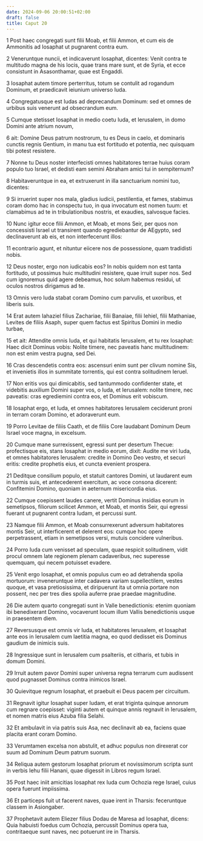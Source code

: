 ```yaml
---
date: 2024-09-06 20:00:51+02:00
draft: false
title: Caput 20
---
```





1 Post haec congregati sunt filii Moab, et filii Ammon, et cum eis de Ammonitis ad Iosaphat ut pugnarent contra eum.

2 Veneruntque nuncii, et indicaverunt Iosaphat, dicentes: Venit contra te multitudo magna de his locis, quae trans mare sunt, et de Syria, et ecce consistunt in Asasonthamar, quae est Engaddi.

3 Iosaphat autem timore perterritus, totum se contulit ad rogandum Dominum, et praedicavit ieiunium universo Iuda.

4 Congregatusque est Iudas ad deprecandum Dominum: sed et omnes de urbibus suis venerunt ad obsecrandum eum.

5 Cumque stetisset Iosaphat in medio coetu Iuda, et Ierusalem, in domo Domini ante atrium novum,

6 ait: Domine Deus patrum nostrorum, tu es Deus in caelo, et dominaris cunctis regnis Gentium, in manu tua est fortitudo et potentia, nec quisquam tibi potest resistere.

7 Nonne tu Deus noster interfecisti omnes habitatores terrae huius coram populo tuo Israel, et dedisti eam semini Abraham amici tui in sempiternum?

8 Habitaveruntque in ea, et extruxerunt in illa sanctuarium nomini tuo, dicentes:

9 Si irruerint super nos mala, gladius iudicii, pestilentia, et fames, stabimus coram domo hac in conspectu tuo, in qua invocatum est nomen tuum: et clamabimus ad te in tribulationibus nostris, et exaudies, salvosque facies.

10 Nunc igitur ecce filii Ammon, et Moab, et mons Seir, per quos non concessisti Israel ut transirent quando egrediebantur de AEgypto, sed declinaverunt ab eis, et non interfecerunt illos:

11 econtrario agunt, et nituntur eiicere nos de possessione, quam tradidisti nobis.

12 Deus noster, ergo non iudicabis eos? In nobis quidem non est tanta fortitudo, ut possimus huic multitudini resistere, quae irruit super nos. Sed cum ignoremus quid agere debeamus, hoc solum habemus residui, ut oculos nostros dirigamus ad te.

13 Omnis vero Iuda stabat coram Domino cum parvulis, et uxoribus, et liberis suis.

14 Erat autem Iahaziel filius Zachariae, filii Banaiae, filii Iehiel, filii Mathaniae, Levites de filiis Asaph, super quem factus est Spiritus Domini in medio turbae,

15 et ait: Attendite omnis Iuda, et qui habitatis Ierusalem, et tu rex Iosaphat: Haec dicit Dominus vobis: Nolite timere, nec paveatis hanc multitudinem: non est enim vestra pugna, sed Dei.

16 Cras descendetis contra eos: ascensuri enim sunt per clivum nomine Sis, et invenietis illos in summitate torrentis, qui est contra solitudinem Ieruel.

17 Non eritis vos qui dimicabitis, sed tantummodo confidenter state, et videbitis auxilium Domini super vos, o Iuda, et Ierusalem: nolite timere, nec paveatis: cras egrediemini contra eos, et Dominus erit vobiscum.

18 Iosaphat ergo, et Iuda, et omnes habitatores Ierusalem ceciderunt proni in terram coram Domino, et adoraverunt eum.

19 Porro Levitae de filiis Caath, et de filiis Core laudabant Dominum Deum Israel voce magna, in excelsum.

20 Cumque mane surrexissent, egressi sunt per desertum Thecue: profectisque eis, stans Iosaphat in medio eorum, dixit: Audite me viri Iuda, et omnes habitatores Ierusalem: credite in Domino Deo vestro, et securi eritis: credite prophetis eius, et cuncta evenient prospera.

21 Deditque consilium populo, et statuit cantores Domini, ut laudarent eum in turmis suis, et antecederent exercitum, ac voce consona dicerent: Confitemini Domino, quoniam in aeternum misericordia eius.

22 Cumque coepissent laudes canere, vertit Dominus insidias eorum in semetipsos, filiorum scilicet Ammon, et Moab, et montis Seir, qui egressi fuerant ut pugnarent contra Iudam, et percussi sunt.

23 Namque filii Ammon, et Moab consurrexerunt adversum habitatores montis Seir, ut interficerent et delerent eos: cumque hoc opere perpetrassent, etiam in semetipsos versi, mutuis concidere vulneribus.

24 Porro Iuda cum venisset ad speculam, quae respicit solitudinem, vidit procul omnem late regionem plenam cadaveribus, nec superesse quemquam, qui necem potuisset evadere.

25 Venit ergo Iosaphat, et omnis populus cum eo ad detrahenda spolia mortuorum: inveneruntque inter cadavera variam supellectilem, vestes quoque, et vasa pretiosissima, et diripuerunt ita ut omnia portare non possent, nec per tres dies spolia auferre prae praedae magnitudine.

26 Die autem quarto congregati sunt in Valle benedictionis: etenim quoniam ibi benedixerant Domino, vocaverunt locum illum Vallis benedictionis usque in praesentem diem.

27 Reversusque est omnis vir Iuda, et habitatores Ierusalem, et Iosaphat ante eos in Ierusalem cum laetitia magna, eo quod dedisset eis Dominus gaudium de inimicis suis.

28 Ingressique sunt in Ierusalem cum psalteriis, et citharis, et tubis in domum Domini.

29 Irruit autem pavor Domini super universa regna terrarum cum audissent quod pugnasset Dominus contra inimicos Israel.

30 Quievitque regnum Iosaphat, et praebuit ei Deus pacem per circuitum.

31 Regnavit igitur Iosaphat super Iudam, et erat triginta quinque annorum cum regnare coepisset: viginti autem et quinque annis regnavit in Ierusalem, et nomen matris eius Azuba filia Selahi.

32 Et ambulavit in via patris suis Asa, nec declinavit ab ea, faciens quae placita erant coram Domino.

33 Verumtamen excelsa non abstulit, et adhuc populus non direxerat cor suum ad Dominum Deum patrum suorum.

34 Reliqua autem gestorum Iosaphat priorum et novissimorum scripta sunt in verbis Iehu filii Hanani, quae digessit in Libros regum Israel.

35 Post haec iniit amicitias Iosaphat rex Iuda cum Ochozia rege Israel, cuius opera fuerunt impiissima.

36 Et particeps fuit ut facerent naves, quae irent in Tharsis: feceruntque classem in Asiongaber.

37 Prophetavit autem Eliezer filius Dodau de Maresa ad Iosaphat, dicens: Quia habuisti foedus cum Ochozia, percussit Dominus opera tua, contritaeque sunt naves, nec potuerunt ire in Tharsis.

